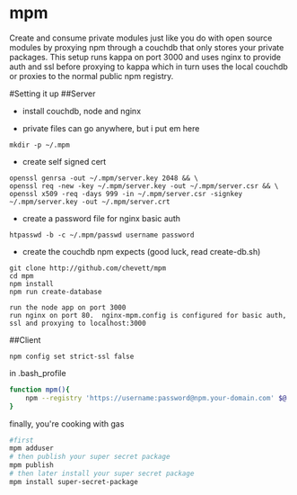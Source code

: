 mpm
===
Create and consume private modules just like you do with open source modules by proxying npm through a couchdb that only stores your private packages.  This setup runs kappa on port 3000 and uses nginx to provide auth and ssl before proxying to kappa which in turn uses the local couchdb or proxies to the normal public npm registry.


#Setting it up
##Server
- install couchdb, node and nginx

- private files can go anywhere, but i put em here
```
mkdir -p ~/.mpm
```

- create self signed cert
```
openssl genrsa -out ~/.mpm/server.key 2048 && \
openssl req -new -key ~/.mpm/server.key -out ~/.mpm/server.csr && \
openssl x509 -req -days 999 -in ~/.mpm/server.csr -signkey ~/.mpm/server.key -out ~/.mpm/server.crt
```
- create a password file for nginx basic auth
```
htpasswd -b -c ~/.mpm/passwd username password
```
 
- create the couchdb npm expects (good luck, read create-db.sh)
```
git clone http://github.com/chevett/mpm
cd mpm
npm install
npm run create-database
```
 
```
run the node app on port 3000
run nginx on port 80.  nginx-mpm.config is configured for basic auth, ssl and proxying to localhost:3000
```



##Client
```
npm config set strict-ssl false
```

in .bash_profile
```bash
function mpm(){
    npm --registry 'https://username:password@npm.your-domain.com' $@
}
```

finally, you're cooking with gas
```bash
#first
mpm adduser
# then publish your super secret package
mpm publish
# then later install your super secret package
mpm install super-secret-package
```
